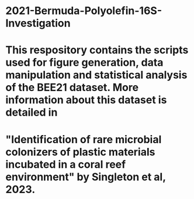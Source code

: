 # 2021-Bermuda-Polyolefin-16S-Investigation

# This respository contains the scripts used for figure generation, data manipulation and statistical analysis of the BEE21 dataset. More information about this dataset is detailed in 
# "Identification of rare microbial colonizers of plastic materials incubated in a coral reef environment" by Singleton et al, 2023.
